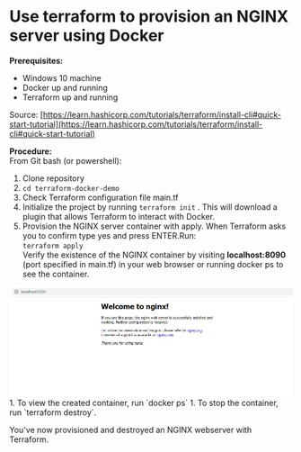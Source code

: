 # Use terraform to provision an NGINX server using Docker  #


**Prerequisites:**  

- Windows 10 machine  
- Docker up and running  
- Terraform up and running  

Source: [https://learn.hashicorp.com/tutorials/terraform/install-cli#quick-start-tutorial](https://learn.hashicorp.com/tutorials/terraform/install-cli#quick-start-tutorial)  
  
**Procedure:**   
From Git bash (or powershell):  

1. Clone repository
1. `cd terraform-docker-demo`
1. Check Terraform configuration file main.tf
2. Initialize the project by running   `terraform init`   . This will download a plugin that allows Terraform to interact with Docker.
1. Provision the NGINX server container with apply. When Terraform asks you to confirm type yes and press ENTER.Run:   
 `terraform apply`  
Verify the existence of the NGINX container by visiting **localhost:8090** (port specified in main.tf) in your web browser or running docker ps to see the container.
<img src="https://github.com/Kari-sad/terraform-docker-demo/blob/master/nginx.JPG">
1. To view the created container, run `docker ps` 
1. To stop the container, run `terraform destroy`.


You've now provisioned and destroyed an NGINX webserver with Terraform.
